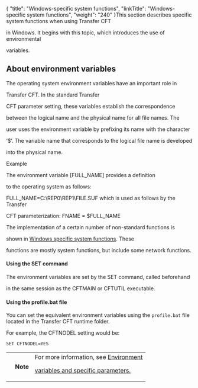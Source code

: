 {
    "title": "Windows-specific system functions",
    "linkTitle": "Windows-specific system functions",
    "weight": "240"
}This section describes specific system functions when using Transfer CFT
in Windows. It begins with this topic, which introduces the use of environmental
variables.

## <span id="About_environment_variables"></span>About environment variables

The operating system environment variables have an important role in
Transfer CFT. In the standard Transfer
CFT parameter setting, these variables establish the correspondence
between the logical name and the physical name for all file names. The
user uses the environment variable by prefixing its name with the character
‘$’. The variable name that corresponds to the logical file name is developed
into the physical name.

Example

The environment variable \[FULL\_NAME\] provides a definition
to the operating system as follows:

FULL\_NAME=C:\\REP0\\REP1\\FILE.SUF which is used as follows by the Transfer
CFT parameterization: FNAME = $FULL\_NAME

The implementation of a certain number of non-standard functions is
shown in [Windows specific system functions](#). These
functions are mostly system functions, but include some network functions.

#### Using the SET command

The environment variables are set by the SET command, called beforehand
in the same session as the CFTMAIN or CFTUTIL executable.

#### Using the profile.bat file

You can set the equivalent environment variables using the `profile.bat` file located in the Transfer CFT runtime folder.
For example, the CFTNODEL setting would be:
`SET CFTNODEL=YES`

<table data-cellpadding="0" data-cellspacing="0">
<tbody>
<tr class="odd">
<td data-valign="top"></td>
<td data-valign="top"><span><strong>Note</strong></span></td>
<td data-mc-autonum="&lt;b&gt;Note&lt;/b&gt;" data-valign="top">For more information, see <a href="../env_variables_and_specific_parms">Environment
variables and specific parameters.</a></td>
</tr>
</tbody>
</table>
